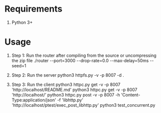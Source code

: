 # Requirements
1. Python 3+

# Usage

1. Step 1: Run the router after compiling from the source or uncompressing the zip file
   ./router --port=3000 --drop-rate=0.0 --max-delay=50ms --seed=1

2. Step 2: Run the server
   python3 httpfs.py -v -p 8007 -d .

3. Step 3: Run the client
   python3 httpc.py get -v -p 8007 'http://localhost/README.md'
   python3 httpc.py get -v -p 8007 'http://localhost/'
   python3 httpc.py post -v -p 8007 -h 'Content-Type:application/json' -f 'libhttp.py' 'http://localhost/ptest/exec_post_libhttp.py'
   python3 test_concurrent.py


